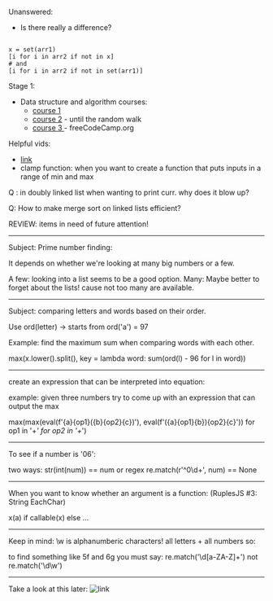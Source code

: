 Unanswered:

* Is there really a difference?

```

x = set(arr1)
[i for i in arr2 if not in x]
# and 
[i for i in arr2 if not in set(arr1)]

```

Stage 1: 

 * Data structure and algorithm 
    courses: 
    * [course 1](https://ocw.mit.edu/courses/6-0001-introduction-to-computer-science-and-programming-in-python-fall-2016/)
    * [course 2](https://ocw.mit.edu/courses/6-0002-introduction-to-computational-thinking-and-data-science-fall-2016/video_galleries/lecture-videos/) - until the random walk
    * [course 3  ](https://www.youtube.com/watch?v=8hly31xKli0)- freeCodeCamp.org

Helpful vids: 
* [link](https://www.youtube.com/c/eniolaa)
* clamp function: when you want to create a function that puts inputs in a range of min and max


Q : in doubly linked list when wanting to print curr. why does it blow up?

Q: How to make merge sort on linked lists efficient?

REVIEW: items in need of future attention!

--------------------------------
Subject: Prime number finding: 

It depends on whether we're looking at many big numbers or a few.

A few: looking into a list seems to be a good option.
Many: Maybe better to forget about the lists! cause not too many are available.

--------------------------------

Subject: comparing letters and words based on their order.

Use ord(letter) -> starts from ord('a') = 97

Example: find the maximum sum when comparing words with each other.

max(x.lower().split(), key = lambda word: sum(ord(l) - 96 for l in word))

--------------------------------

create an expression that can be interpreted into equation:

example: given three numbers try to come up with an expression that can output the max

max(max(eval(f'{a}{op1}({b}{op2}{c})'), eval(f'({a}{op1}{b}){op2}{c}')) for op1 in '+*' for op2 in '+*')



--------------------------------

To see if a number is '06':

two ways: str(int(num)) == num
or regex re.match(r'^0\d+', num) == None

--------------------------------

When you want to know whether an argument is a function: (RuplesJS #3: String EachChar)

x(a) if callable(x) else ...

--------------------------------

Keep in mind: \w is alphanumberic characters! all letters + all numbers so:

to find something like 5f and 6g you must say: re.match('\d[a-ZA-Z]+') not re.match('\d\w')

--------------------------------

Take a look at this later: ![link](https://www.geeksforgeeks.org/length-of-longest-straight-path-from-a-given-binary-tree/)
